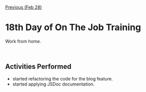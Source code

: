 [Previous (Feb 28)](./02-28-2024.md)

<!-- [Next (Feb 29)](./02-29-2024.md) -->

# 18th Day of On The Job Training

Work from home.

<br>

## Activities Performed

* started refactoring the code for the blog feature.
* started applying JSDoc documentation.
